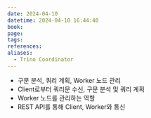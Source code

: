 ```yaml
---
date: 2024-04-10
datetime: 2024-04-10 16:44:40
book: 
page: 
tags: 
references: 
aliases:
  - Trino Coordinator
---
```

- 구문 분석, 쿼리 계획, Worker 노드 관리
- Client로부터 쿼리문 수신, 구문 분석 및 쿼리 계획
- Worker 노드를 관리하는 역할
- REST API를 통해 Client, Worker와 통신